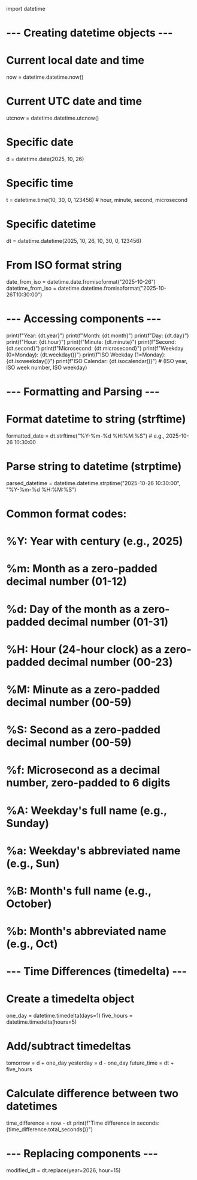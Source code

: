import datetime

# --- Creating datetime objects ---

# Current local date and time
now = datetime.datetime.now()

# Current UTC date and time
utcnow = datetime.datetime.utcnow()

# Specific date
d = datetime.date(2025, 10, 26)

# Specific time
t = datetime.time(10, 30, 0, 123456) # hour, minute, second, microsecond

# Specific datetime
dt = datetime.datetime(2025, 10, 26, 10, 30, 0, 123456)

# From ISO format string
date_from_iso = datetime.date.fromisoformat("2025-10-26")
datetime_from_iso = datetime.datetime.fromisoformat("2025-10-26T10:30:00")

# --- Accessing components ---

print(f"Year: {dt.year}")
print(f"Month: {dt.month}")
print(f"Day: {dt.day}")
print(f"Hour: {dt.hour}")
print(f"Minute: {dt.minute}")
print(f"Second: {dt.second}")
print(f"Microsecond: {dt.microsecond}")
print(f"Weekday (0=Monday): {dt.weekday()}")
print(f"ISO Weekday (1=Monday): {dt.isoweekday()}")
print(f"ISO Calendar: {dt.isocalendar()}") # (ISO year, ISO week number, ISO weekday)

# --- Formatting and Parsing ---

# Format datetime to string (strftime)
formatted_date = dt.strftime("%Y-%m-%d %H:%M:%S") # e.g., 2025-10-26 10:30:00

# Parse string to datetime (strptime)
parsed_datetime = datetime.datetime.strptime("2025-10-26 10:30:00", "%Y-%m-%d %H:%M:%S")

# Common format codes:
# %Y: Year with century (e.g., 2025)
# %m: Month as a zero-padded decimal number (01-12)
# %d: Day of the month as a zero-padded decimal number (01-31)
# %H: Hour (24-hour clock) as a zero-padded decimal number (00-23)
# %M: Minute as a zero-padded decimal number (00-59)
# %S: Second as a zero-padded decimal number (00-59)
# %f: Microsecond as a decimal number, zero-padded to 6 digits
# %A: Weekday's full name (e.g., Sunday)
# %a: Weekday's abbreviated name (e.g., Sun)
# %B: Month's full name (e.g., October)
# %b: Month's abbreviated name (e.g., Oct)

# --- Time Differences (timedelta) ---

# Create a timedelta object
one_day = datetime.timedelta(days=1)
five_hours = datetime.timedelta(hours=5)

# Add/subtract timedeltas
tomorrow = d + one_day
yesterday = d - one_day
future_time = dt + five_hours

# Calculate difference between two datetimes
time_difference = now - dt
print(f"Time difference in seconds: {time_difference.total_seconds()}")

# --- Replacing components ---
modified_dt = dt.replace(year=2026, hour=15)